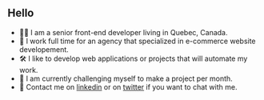 ## Hello

- 👩‍💻 I am a senior front-end developer living in Quebec, Canada.
- 🏢 I work full time for an agency that specialized in e-commerce website developement.
- 🛠 I like to develop web applications or projects that will automate my work.
- 📆 I am currently challenging myself to make a project per month.
- 💬 Contact me on [linkedin] or on [twitter] if you want to chat with me.

[linkedin]: https://www.linkedin.com/in/essomia
[twitter]: https://twitter.com/essomia
